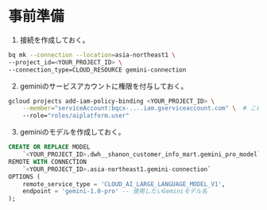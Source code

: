 # 事前準備

1. 接続を作成しておく。

```bash
bq mk --connection --location=asia-northeast1 \
--project_id=<YOUR_PROJECT_ID> \
--connection_type=CLOUD_RESOURCE gemini-connection
```

2. geminiのサービスアカウントに権限を付与しておく。

```bash
gcloud projects add-iam-policy-binding <YOUR_PROJECT_ID> \
    --member="serviceAccount:bqcx-....iam.gserviceaccount.com" \  # これを付与しないとエラーになるgeminiのサービスアカウント IAM参照
    --role="roles/aiplatform.user"

```

3. geminiのモデルを作成しておく。

```sql
CREATE OR REPLACE MODEL
    `<YOUR_PROJECT_ID>.dwh__shanon_customer_info_mart.gemini_pro_model`
REMOTE WITH CONNECTION
    `<YOUR_PROJECT_ID>.asia-northeast1.gemini-connection`
OPTIONS (
    remote_service_type = 'CLOUD_AI_LARGE_LANGUAGE_MODEL_V1',
    endpoint = 'gemini-1.0-pro' -- 使用したいGeminiモデル名
);
```
